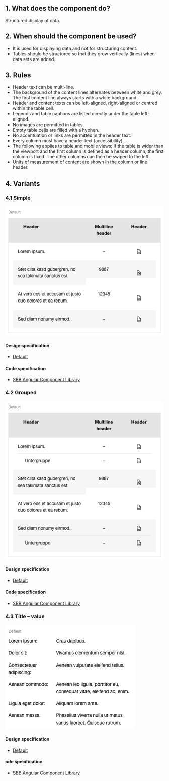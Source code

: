 ## 1. What does the component do?
Structured display of data.

## 2. When should the component be used?
* It is used for displaying data and not for structuring content.
* Tables should be structured so that they grow vertically (lines) when data sets are added.

## 3. Rules
* Header text can be multi-line.
* The background of the content lines alternates between white and grey. The first content line always starts with a white background.
* Header and content texts can be left-aligned, right-aligned or centred within the table cell.
* Legends and table captions are listed directly under the table left-aligned.
* No images are permitted in tables.
* Empty table cells are filled with a hyphen.
* No accentuation or links are permitted in the header text.
* Every column must have a header text (accessibility).
* The following applies to table and mobile views: If the table is wider than the viewport and the first column is defined as a header column, the first column is fixed. The other columns can then be swiped to the left.
* Units of measurement of content are shown in the column or line header.

## 4. Variants 
### 4.1 Simple
![Image of the table component as a simple table](https://raw.githubusercontent.com/sbb-design-systems/design-system-website-documentation/master/documentation/components/table/images/table_simple.png 'class: image')

#### Design specification
* [Default](https://www.sketch.com/s/80f12b3b-58e5-4b4c-98cd-c553bae18db0/a/j9rRA0#Inspector)

#### Code specification
* [SBB Angular Component Library](https://angular.app.sbb.ch/angular/components/table?variant=standard)

### 4.2 Grouped
![Image of the table component with sub-groups in the lines](https://raw.githubusercontent.com/sbb-design-systems/design-system-website-documentation/master/documentation/components/table/images/table_grouped.png 'class: image')

#### Design specification
* [Default](https://www.sketch.com/s/80f12b3b-58e5-4b4c-98cd-c553bae18db0/a/dKjaeZ#Inspector)

#### Code specification
* [SBB Angular Component Library](https://angular.app.sbb.ch/angular/components/table?variant=standard)

### 4.3 Title – value
![Image of the table component as a title value list](https://raw.githubusercontent.com/sbb-design-systems/design-system-website-documentation/master/documentation/components/table/images/table_key_value.png 'class: image')

#### Design specification
* [Default](https://www.sketch.com/s/80f12b3b-58e5-4b4c-98cd-c553bae18db0/a/zAKMeW#Inspector)

#### ode specification
* [SBB Angular Component Library](https://angular.app.sbb.ch/angular/components/table?variant=standard)